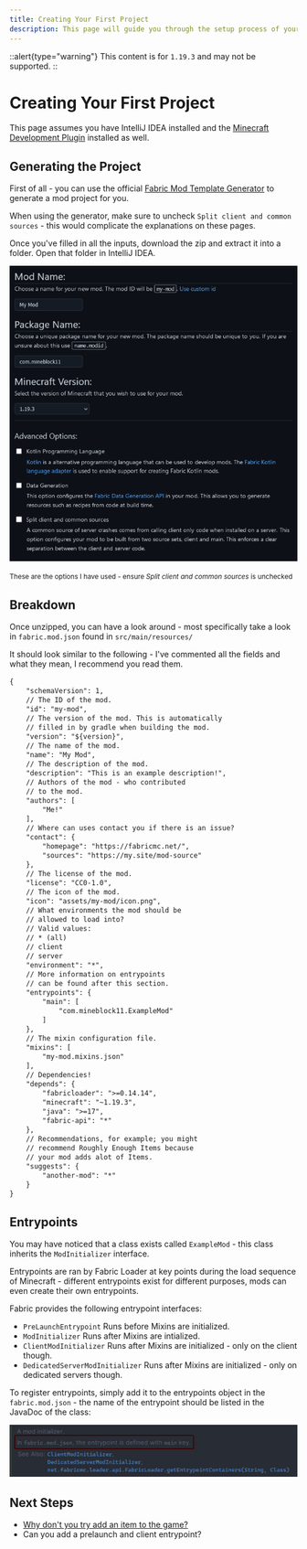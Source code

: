 ```yaml
---
title: Creating Your First Project
description: This page will guide you through the setup process of your first project using Minecraft Development and IntelliJ IDEA.
---
```


::alert{type="warning"}
This content is for `1.19.3` and may not be supported.
::

# Creating Your First Project

This page assumes you have IntelliJ IDEA installed and the [Minecraft Development Plugin](https://plugins.jetbrains.com/plugin/8327-minecraft-development) installed as well.

## Generating the Project

First of all - you can use the official [Fabric Mod Template Generator](https://fabricmc.net/develop/template/) to generate a mod project for you.

When using the generator, make sure to uncheck `Split client and common sources` - this would complicate the explanations on these pages.

Once you've filled in all the inputs, download the zip and extract it into a folder. Open that folder in IntelliJ IDEA.

![](/introduction/creating_your_first_project_0.png)

<small>These are the options I have used - ensure <i>Split client and common sources</i> is unchecked</small>

## Breakdown

Once unzipped, you can have a look around - most specifically take a look in `fabric.mod.json` found in `src/main/resources/`

It should look similar to the following - I've commented all the fields and what they mean, I recommend you read them.

```jsonc
{
    "schemaVersion": 1,
    // The ID of the mod.
    "id": "my-mod",
    // The version of the mod. This is automatically
    // filled in by gradle when building the mod.
    "version": "${version}",
    // The name of the mod.
    "name": "My Mod",
    // The description of the mod.
    "description": "This is an example description!",
    // Authors of the mod - who contributed
    // to the mod.
    "authors": [
        "Me!"
    ],
    // Where can uses contact you if there is an issue?
    "contact": {
		"homepage": "https://fabricmc.net/",
		"sources": "https://my.site/mod-source"
    },
    // The license of the mod.
    "license": "CC0-1.0",
    // The icon of the mod.
    "icon": "assets/my-mod/icon.png",
    // What environments the mod should be
    // allowed to load into?
    // Valid values:
    // * (all)
    // client
    // server
    "environment": "*",
    // More information on entrypoints
    // can be found after this section.
    "entrypoints": {
    	"main": [
    		"com.mineblock11.ExampleMod"
    	]
    },
    // The mixin configuration file.
    "mixins": [
    	"my-mod.mixins.json"
    ],
    // Dependencies!
    "depends": {
		"fabricloader": ">=0.14.14",
		"minecraft": "~1.19.3",
		"java": ">=17",
		"fabric-api": "*"
    },
    // Recommendations, for example; you might
    // recommend Roughly Enough Items because
    // your mod adds alot of Items.
    "suggests": {
        "another-mod": "*"
	}
}
```

## Entrypoints

You may have noticed that a class exists called `ExampleMod` - this class inherits the `ModInitializer` interface.

Entrypoints are ran by Fabric Loader at key points during the load sequence of Minecraft - different entrypoints exist for different purposes, mods can even create their own entrypoints.

Fabric provides the following entrypoint interfaces:

- `PreLaunchEntrypoint` Runs before Mixins are initialized.
- `ModInitializer` Runs after Mixins are intialized.
- `ClientModInitializer` Runs after Mixins are initialized - only on the client though.
- `DedicatedServerModInitializer` Runs after Mixins are initialized - only on dedicated servers though.

To register entrypoints, simply add it to the entrypoints object in the `fabric.mod.json` - the name of the entrypoint should be listed in the JavaDoc of the class:

![](/introduction/creating_your_first_project_1.png)

## Next Steps

- [Why don't you try add an item to the game?](/items)
- Can you add a prelaunch and client entrypoint?